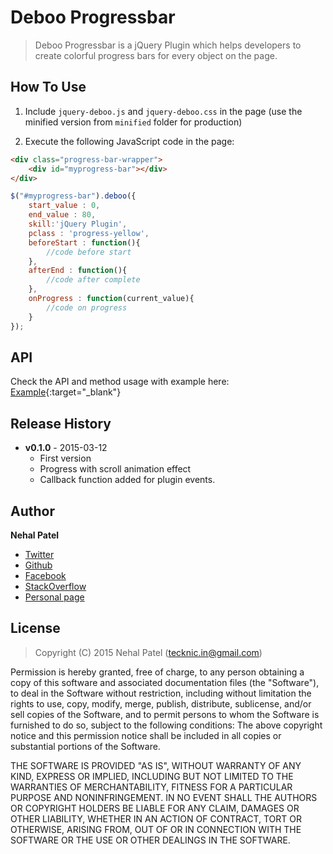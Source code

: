 # Deboo Progressbar

> Deboo Progressbar is a jQuery Plugin which helps developers to create colorful progress bars for every object on the page. 

## How To Use

1) Include `jquery-deboo.js` and `jquery-deboo.css` in the page (use the minified version from `minified` folder for production)

2) Execute the following JavaScript code in the page:

```html
<div class="progress-bar-wrapper">
    <div id="myprogress-bar"></div>    
</div>
```

```javascript
$("#myprogress-bar").deboo({
    start_value : 0,
    end_value : 80,
    skill:'jQuery Plugin',
    pclass : 'progress-yellow',
    beforeStart : function(){
        //code before start
    },
    afterEnd : function(){
        //code after complete
    },
    onProgress : function(current_value){
        //code on progress
    }
});
```

## API

Check the API and method usage with example here: [Example](http://nehalpatel.in/deboo){:target="_blank"}

## Release History
 * **v0.1.0** - 2015-03-12
   - First version
   - Progress with scroll animation effect
   - Callback function added for plugin events.

## Author
**Nehal Patel**

- [Twitter](https://twitter.com/iNehalPatel)
- [Github](https://github.com/NehalPatel)
- [Facebook](https://facebook.com/iNehalPatel)
- [StackOverflow](http://stackoverflow.com/users/465554/nehal)
- [Personal page](http://nehalpatel.in/)  

## License
> Copyright (C) 2015 Nehal Patel (tecknic.in@gmail.com)

Permission is hereby granted, free of charge, to any person obtaining a copy of this software and associated 
documentation files (the "Software"), to deal in the Software without restriction, including without limitation 
the rights to use, copy, modify, merge, publish, distribute, sublicense, and/or sell copies of the Software, 
and to permit persons to whom the Software is furnished to do so, subject to the following conditions:
The above copyright notice and this permission notice shall be included in all copies or substantial portions 
of the Software.

THE SOFTWARE IS PROVIDED "AS IS", WITHOUT WARRANTY OF ANY KIND, EXPRESS OR IMPLIED, INCLUDING BUT NOT LIMITED 
TO THE WARRANTIES OF MERCHANTABILITY, FITNESS FOR A PARTICULAR PURPOSE AND NONINFRINGEMENT. IN NO EVENT SHALL 
THE AUTHORS OR COPYRIGHT HOLDERS BE LIABLE FOR ANY CLAIM, DAMAGES OR OTHER LIABILITY, WHETHER IN AN ACTION OF 
CONTRACT, TORT OR OTHERWISE, ARISING FROM, OUT OF OR IN CONNECTION WITH THE SOFTWARE OR THE USE OR OTHER DEALINGS 
IN THE SOFTWARE.